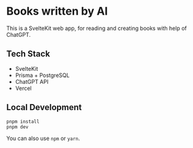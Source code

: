 # Books written by AI

This is a SvelteKit web app, for reading and creating books with help of ChatGPT.

## Tech Stack

- SvelteKit
- Prisma + PostgreSQL
- ChatGPT API
- Vercel

## Local Development

```shell
pnpm install
pnpm dev
```

You can also use `npm` or `yarn`.
